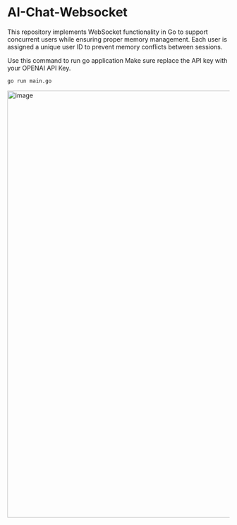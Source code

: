 # AI-Chat-Websocket
This repository implements WebSocket functionality in Go to support concurrent users while ensuring proper memory management. Each user is assigned a unique user ID to prevent memory conflicts between sessions.

Use this command to run go application 
Make sure replace the API key with your OPENAI API Key. 
```bash
go run main.go
```

<img width="1018" height="968" alt="image" src="https://github.com/user-attachments/assets/c95d7dc9-98dc-4cab-a75c-89f02c92ad31" />
